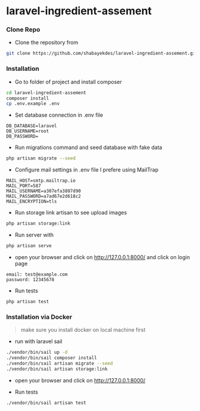 # laravel-ingredient-assement

### Clone Repo

- Clone the repository from 

```bash
git clone https://github.com/shabayekdes/laravel-ingredient-assement.git
```

### Installation

- Go to folder of project and install composer

```bash
cd laravel-ingredient-assement
composer install
cp .env.example .env
```

- Set database connection in .env file

```
DB_DATABASE=laravel
DB_USERNAME=root
DB_PASSWORD=
```

- Run migrations command and seed database with fake data

```bash
php artisan migrate --seed
```

- Configure mail settings in .env file I prefere using MailTrap
  
```
MAIL_HOST=smtp.mailtrap.io
MAIL_PORT=587
MAIL_USERNAME=a307efa3807d90
MAIL_PASSWORD=a7ad67e2d618c2
MAIL_ENCRYPTION=tls
```

- Run storage link artisan to see upload images

```bash
php artisan storage:link
```

- Run server with 

```bash
php artisan serve
```

- open your browser and click on http://127.0.0.1:8000/ and click on login page 

```
email: test@example.com
password: 12345678
```

- Run tests

```bash
php artisan test
```

### Installation via Docker

> make sure you install docker on local machine first 

- run with laravel sail

```bash
./vendor/bin/sail up -d
./vendor/bin/sail composer install
./vendor/bin/sail artisan migrate --seed
./vendor/bin/sail artisan storage:link
```

- open your browser and click on http://127.0.0.1:8000/

- Run tests

```bash
./vendor/bin/sail artisan test
```
